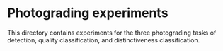 # Photograding experiments

This directory contains experiments for the three photograding tasks of detection, quality classification, and distinctiveness classification.